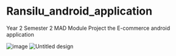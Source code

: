 # Ransilu_android_application
Year 2 Semester 2 MAD Module Project the E-commerce android application

![image](https://github.com/samalihapugahapitiya/Ransilu_android_application/assets/99489672/58f7d77a-9a1a-4c97-b7b3-379a0da4d778)
![Untitled design](https://github.com/samalihapugahapitiya/ransilutea/assets/99489672/2d50692b-3b7e-4948-b6e0-4f9ec643b5e5)
